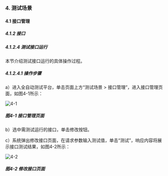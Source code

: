 ### 4. 测试场景

#### 4.1 接口管理

##### 4.1.2 接口

##### 4.1.2.4 测试接口运行

本节介绍测试接口运行的具体操作过程。

##### 4.1.2.4.1 操作步骤

a）进入全自动测试平台，单击页面上方“测试场景 > 接口管理”，进入接口管理页面，如图4-1所示：

![4-1](https://www.feisuanyz.com/fstest/cscj/jkgl/6.png)

##### 图4-1 接口管理页面

b）选中需测试运行的接口，单击修改按钮。

c）系统弹出修改接口页面，在请求参数输入测试值，单击“测试”，响应内容将展示接口测试结果，如图4-2所示：

![4-2](https://www.feisuanyz.com/fstest/cscj/jkgl/8.png)

##### 图4-2 修改接口页面

